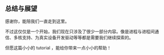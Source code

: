 ## 总结与展望

感谢你，能陪我们一直走到这里。

不过这仅仅是一个开始，我们现在只涉及了很少一部分内容。像是进程与进程间通信、多核支持、为真实设备开发驱动等等都是需要我们继续探索的。

但愿这篇小小的 tutorial ，能给你带来一点小小的帮助！
